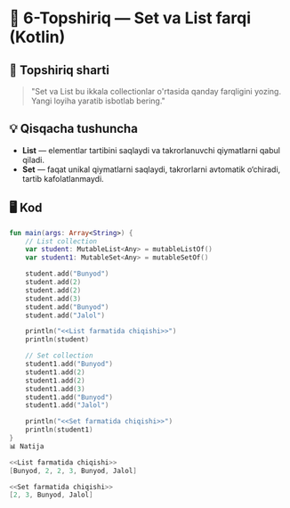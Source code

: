 # 🧩 6-Topshiriq — Set va List farqi (Kotlin)

## 📌 Topshiriq sharti
> "Set va List bu ikkala collectionlar o'rtasida qanday farqligini yozing. Yangi loyiha yaratib isbotlab bering."

## 💡 Qisqacha tushuncha
- **List** — elementlar tartibini saqlaydi va takrorlanuvchi qiymatlarni qabul qiladi.
- **Set** — faqat unikal qiymatlarni saqlaydi, takrorlarni avtomatik o‘chiradi, tartib kafolatlanmaydi.

## 🖥 Kod
```kotlin
fun main(args: Array<String>) {
    // List collection
    var student: MutableList<Any> = mutableListOf()
    var student1: MutableSet<Any> = mutableSetOf()

    student.add("Bunyod")
    student.add(2)
    student.add(2)
    student.add(3)
    student.add("Bunyod")
    student.add("Jalol")

    println("<<List farmatida chiqishi>>")
    println(student)

    // Set collection
    student1.add("Bunyod")
    student1.add(2)
    student1.add(2)
    student1.add(3)
    student1.add("Bunyod")
    student1.add("Jalol")

    println("<<Set farmatida chiqishi>>")
    println(student1)
}
📊 Natija

<<List farmatida chiqishi>>
[Bunyod, 2, 2, 3, Bunyod, Jalol]

<<Set farmatida chiqishi>>
[2, 3, Bunyod, Jalol]